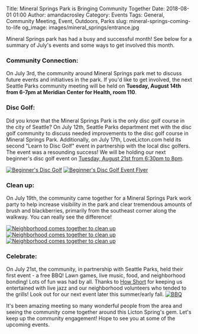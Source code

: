 Title: Mineral Springs Park is Bringing Community Together
Date: 2018-08-01 01:00
Author: amandacrosley
Category: Events
Tags: General, Community Meeting, Event, Outdoors, Parks
slug: mineral-springs-coming-to-life
og_image: images/mineral_springs/entrance.jpg

Mineral Springs park has had a busy and successful month! See below for a summary of July's events and some ways to get involved this month.

### Community Connection:

On July 3rd, the community around Mineral Springs park met to discuss future events and initiatives in the park. If you'd like to get involved, the next Seattle Parks community meeting will be held on **Tuesday, August 14th from 6-7pm at Meridian Center for Health, room 110**.

### Disc Golf:

Did you know that the Mineral Springs Park is the only disc golf course in the city of Seattle? On July 12th, Seattle Parks department met with the disc golf community to discuss needed improvements to the disc golf course in Mineral Springs Park. Additionally, on July 17th, LoveLicton.com held its second "Learn to Disc Golf" event in partnership with the local disc golfers. The event was a resounding success! We will be holding our next beginner's disc golf event on [Tuesday, August 21st from 6:30pm to 8pm](https://www.facebook.com/events/1749802818460952/).

[![Beginner's Disc Golf](/images/mineral_springs/beginners_disc_golf.jpg)](/images/mineral_springs/beginners_disc_golf.jpg)
[![Beginner's Disc Golf Event Flyer](/images/mineral_springs/discgolfflyer.jpg)](https://www.facebook.com/events/1749802818460952/)

### Clean up:

On July 19th, the community came together for a Mineral Springs Park work party to help increase visibility in the park and clear tremendous amounts of brush and blackberries, primarily from the southeast corner along the walkway. You can really see the difference!

[![Neighborhood comes together to clean up](/images/mineral_springs/park_cleanup.jpg)](/images/mineral_springs/park_cleanup.jpg)
[![Neighborhood comes together to clean up](/images/mineral_springs/park_cleanup_2.jpg)](/images/mineral_springs/park_cleanup_2.jpg)
[![Neighborhood comes together to clean up](/images/mineral_springs/park_cleanup_3.jpg)](/images/mineral_springs/park_cleanup_3.jpg)

### Celebrate:

On July 21st, the community, in partnership with Seattle Parks, held their first event - a free BBQ! Lawn games, live music, food, and neighborhood bonding! Lots of fun was had by all.  Thanks to [How Short](https://www.facebook.com/howshortjazz/) for keeping us entertained with live jazz and our neighborhood volunteers who tended to the grills! Look out for our next event later this summer/early fall.
[![BBQ](/images/mineral_springs/bbq_summary.jpg)](/images/mineral_springs/bbq_summary.jpg)

It's been amazing meeting so many wonderful people from the area and seeing the community come together around this Licton Spring's gem.
Let's keep up the community engagement! Hope to see you at some of the upcoming events.
